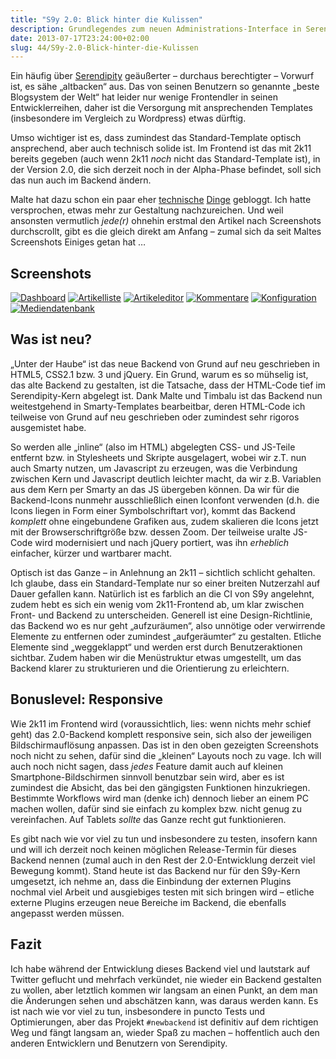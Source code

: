 ```yaml
---
title: "S9y 2.0: Blick hinter die Kulissen"
description: Grundlegendes zum neuen Administrations-Interface in Serendipity
date: 2013-07-17T23:24:00+02:00
slug: 44/S9y-2.0-Blick-hinter-die-Kulissen
---
```


Ein häufig über [Serendipity](http://s9y.org) geäußerter – durchaus berechtigter – Vorwurf ist, es sähe „altbacken“ aus. Das von seinen Benutzern so genannte „beste Blogsystem der Welt“ hat leider nur wenige Frontendler in seinen Entwicklerreihen, daher ist die Versorgung mit ansprechenden Templates (insbesondere im Vergleich zu Wordpress) etwas dürftig.

Umso wichtiger ist es, dass zumindest das Standard-Template optisch ansprechend, aber auch technisch solide ist. Im Frontend ist das mit 2k11 bereits gegeben (auch wenn 2k11 _noch_ nicht das Standard-Template ist), in der Version 2.0, die sich derzeit noch in der Alpha-Phase befindet, soll sich das nun auch im Backend ändern.

Malte hat dazu schon ein paar eher [technische](http://www.onli-blogging.de/index.php?/1307/Serendipity-2.0-pre-alpha-Der-aktuelle-Stand.html) [Dinge](http://www.onli-blogging.de/index.php?/1309/Serendipity-2.0-Entwicklertagebuch-2-Datetime-local,-JS-Hook.html) gebloggt. Ich hatte versprochen, etwas mehr zur Gestaltung nachzureichen. Und weil ansonsten vermutlich _jede(r)_ ohnehin erstmal den Artikel nach Screenshots durchscrollt, gibt es die gleich direkt am Anfang – zumal sich da seit Maltes Screenshots Einiges getan hat …

## Screenshots

[![Dashboard](/uploads/artikel/backend/Dashboard.klein.png "Dashboard")](/uploads/artikel/backend/Dashboard.png "Dashboard")
[![Artikelliste](/uploads/artikel/backend/Entries.klein.png "Artikelliste")](/uploads/artikel/backend/Entries.png "Artikelliste")
[![Artikeleditor](/uploads/artikel/backend/Editor.klein.png "Artikeleditor")](/uploads/artikel/backend/Editor.png "Artikeleditor")
[![Kommentare](/uploads/artikel/backend/Comments.klein.png "Kommentare")](/uploads/artikel/backend/Comments.png "Kommentare")
[![Konfiguration](/uploads/artikel/backend/Configuration.klein.png "Konfiguration")](/uploads/artikel/backend/Configuration.png "Konfiguration")
[![Mediendatenbank](/uploads/artikel/backend/Media.klein.png "Mediendatenbank")](/uploads/artikel/backend/Media.png "Mediendatenbank")

## Was ist neu?

„Unter der Haube“ ist das neue Backend von Grund auf neu geschrieben in HTML5, CSS2.1 bzw. 3 und jQuery. Ein Grund, warum es so mühselig ist, das alte Backend zu gestalten, ist die Tatsache, dass der HTML-Code tief im Serendipity-Kern abgelegt ist. Dank Malte und Timbalu ist das Backend nun weitestgehend in Smarty-Templates bearbeitbar, deren HTML-Code ich teilweise von Grund auf neu geschrieben oder zumindest sehr rigoros ausgemistet habe.

So werden alle „inline“ (also im HTML) abgelegten CSS- und JS-Teile entfernt bzw. in Stylesheets und Skripte ausgelagert, wobei wir z.T. nun auch Smarty nutzen, um Javascript zu erzeugen, was die Verbindung zwischen Kern und Javascript deutlich leichter macht, da wir z.B. Variablen aus dem Kern per Smarty an das JS übergeben können. Da wir für die Backend-Icons nunmehr ausschließlich einen Iconfont verwenden (d.h. die Icons liegen in Form einer Symbolschriftart vor), kommt das Backend _komplett_ ohne eingebundene Grafiken aus, zudem skalieren die Icons jetzt mit der Browserschriftgröße bzw. dessen Zoom. Der teilweise uralte JS-Code wird modernisiert und nach jQuery portiert, was ihn _erheblich_ einfacher, kürzer und wartbarer macht.

Optisch ist das Ganze – in Anlehnung an 2k11 – sichtlich schlicht gehalten. Ich glaube, dass ein Standard-Template nur so einer breiten Nutzerzahl auf Dauer gefallen kann. Natürlich ist es farblich an die CI von S9y angelehnt, zudem hebt es sich ein wenig vom 2k11-Frontend ab, um klar zwischen Front- und Backend zu unterscheiden. Generell ist eine Design-Richtlinie, das Backend wo es nur geht „aufzuräumen“, also unnötige oder verwirrende Elemente zu entfernen oder zumindest „aufgeräumter“ zu gestalten. Etliche Elemente sind „weggeklappt“ und werden erst durch Benutzeraktionen sichtbar. Zudem haben wir die Menüstruktur etwas umgestellt, um das Backend klarer zu strukturieren und die Orientierung zu erleichtern.

## Bonuslevel: Responsive

Wie 2k11 im Frontend wird (voraussichtlich, lies: wenn nichts mehr schief geht) das 2.0-Backend komplett responsive sein, sich also der jeweiligen Bildschirmauflösung anpassen. Das ist in den oben gezeigten Screenshots noch nicht zu sehen, dafür sind die „kleinen“ Layouts noch zu vage. Ich will auch noch nicht sagen, dass _jedes_ Feature damit auch auf kleinen Smartphone-Bildschirmen sinnvoll benutzbar sein wird, aber es ist zumindest die Absicht, das bei den gängigsten Funktionen hinzukriegen. Bestimmte Workflows wird man (denke ich) dennoch lieber an einem PC machen wollen, dafür sind sie einfach zu komplex bzw. nicht genug zu vereinfachen. Auf Tablets _sollte_ das Ganze recht gut funktionieren.

Es gibt nach wie vor viel zu tun und insbesondere zu testen, insofern kann und will ich derzeit noch keinen möglichen Release-Termin für dieses Backend nennen (zumal auch in den Rest der 2.0-Entwicklung derzeit viel Bewegung kommt). Stand heute ist das Backend nur für den S9y-Kern umgesetzt, ich nehme an, dass die Einbindung der externen Plugins nochmal viel Arbeit und ausgiebiges testen mit sich bringen wird – etliche externe Plugins erzeugen neue Bereiche im Backend, die ebenfalls angepasst werden müssen.

## Fazit

Ich habe während der Entwicklung dieses Backend viel und lautstark auf Twitter geflucht und mehrfach verkündet, nie wieder ein Backend gestalten zu wollen, aber letztlich kommen wir langsam an einen Punkt, an dem man die Änderungen sehen und abschätzen kann, was daraus werden kann. Es ist nach wie vor viel zu tun, insbesondere in puncto Tests und Optimierungen, aber das Projekt `#newbackend` ist definitiv auf dem richtigen Weg und fängt langsam an, wieder Spaß zu machen – hoffentlich auch den anderen Entwicklern und Benutzern von Serendipity.
